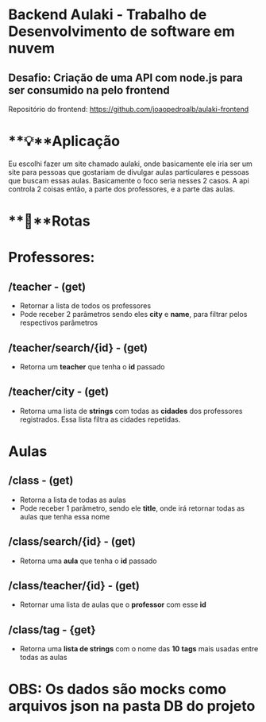 # Backend Aulaki - Trabalho de ****Desenvolvimento de software em nuvem****

## Desafio: Criação de uma API com node.js para ser consumido na pelo frontend

Repositório do frontend: https://github.com/joaopedroalb/aulaki-frontend

# **💡**Aplicação

Eu escolhi fazer um site chamado aulaki, onde basicamente ele iria ser um site para pessoas que gostariam de divulgar aulas particulares e pessoas que buscam essas aulas. Basicamente o foco seria nesses 2 casos. A api controla 2 coisas então, a parte dos professores, e a parte das aulas. 

# **📡**Rotas

# Professores:

## /teacher - (get)

- Retornar a lista de todos os professores
- Pode receber 2 parâmetros sendo eles **city** e **name**, para filtrar pelos respectivos parâmetros

## /teacher/search/{id} - (get)

- Retorna um **teacher** que tenha o **id** passado

## /teacher/city - (get)

- Retorna uma lista de **strings** com todas as **cidades** dos professores registrados. Essa lista filtra as cidades repetidas.

# Aulas

## /class - (get)

- Retorna a lista de todas as aulas
- Pode receber 1 parâmetro, sendo ele **title**, onde irá retornar todas as aulas que tenha essa nome

## /class/search/{id} - (get)

- Retorna uma **aula** que tenha o **id** passado

## /class/teacher/{id} -  (get)

- Retornar uma lista de aulas que o **professor** com esse **id**

## /class/tag - {get}

- Retorna uma **lista de strings** com o nome das **10** **tags** mais usadas entre todas as aulas

# OBS: Os dados são mocks como arquivos json na pasta DB do projeto
